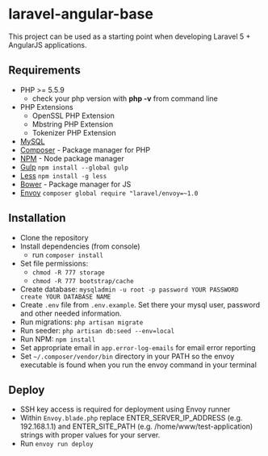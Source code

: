 # laravel-angular-base
This project can be used as a starting point when developing Laravel 5 + AngularJS applications.

## Requirements

- PHP >= 5.5.9
    - check your php version with **php -v** from command line
- PHP Extensions
    - OpenSSL PHP Extension
    - Mbstring PHP Extension
    - Tokenizer PHP Extension
- [MySQL](http://www.mysql.com)
- [Composer](https://getcomposer.org/download/) - Package manager for PHP
- [NPM](https://npmjs.org/) - Node package manager
- [Gulp](https://github.com/gulpjs/gulp/blob/master/docs/getting-started.md#getting-started) ```npm install --global gulp```
- [Less](http://lesscss.org/) ```npm install -g less```
- [Bower](http://bower.io/) - Package manager for JS
- [Envoy](http://laravel.com/docs/5.0/envoy) ```composer global require "laravel/envoy=~1.0```

## Installation

- Clone the repository
- Install dependencies (from console)
    - run ```composer install```
- Set file permissions:
    - ```chmod -R 777 storage```
    - ```chmod -R 777 bootstrap/cache```
- Create database: ```mysqladmin -u root -p password YOUR PASSWORD create YOUR DATABASE NAME```
- Create `.env` file from `.env.example`. Set there your mysql user, password and other needed information.
- Run migrations: ```php artisan migrate```
- Run seeder: ```php artisan db:seed --env=local```
- Run NPM: ```npm install```
- Set appropriate email in ```app.error-log-emails``` for email error reporting
- Set ```~/.composer/vendor/bin``` directory in your PATH so the envoy executable is found when you run the envoy command in your terminal

## Deploy

- SSH key access is required for deployment using Envoy runner
- Within `Envoy.blade.php` replace ENTER_SERVER_IP_ADDRESS (e.g. 192.168.1.1) and ENTER_SITE_PATH (e.g. /home/www/test-application) strings with proper values for your server. 
- Run ```envoy run deploy```